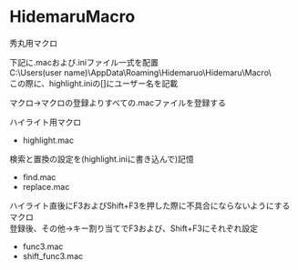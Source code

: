 # HidemaruMacro
秀丸用マクロ

下記に.macおよび.iniファイル一式を配置  
C:\Users\(user name)\AppData\Roaming\Hidemaruo\Hidemaru\Macro\  
この際に、highlight.iniの[]にユーザー名を記載

マクロ→マクロの登録よりすべての.macファイルを登録する


ハイライト用マクロ
- highlight.mac


検索と置換の設定を(highlight.iniに書き込んで)記憶
- find.mac
- replace.mac


ハイライト直後にF3およびShift+F3を押した際に不具合にならないようにするマクロ  
登録後、その他→キー割り当てでF3および、Shift+F3にそれぞれ設定
- func3.mac
- shift_func3.mac
